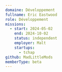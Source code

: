 ```yaml
---
domaine: Développement
fullname: Eric Eastwood
role: Développement
missions:
  - start: 2024-05-02
    end: 2024-10-02
    status: independent
    employer: Malt
    startups:
      - tchap
github: MadLittleMods
memberType: beta
---
```


